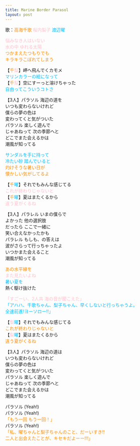 ```yaml
---
title: Marine Border Parasol
layout: post
---
```

歌：<font color="darkorange">高海千歌</font> <font color="pink">桜内梨子</font> <font color="deepskyblue">渡辺曜</font>

<p><font color="pink">悩みなき人はいない<br />
水の中 ゆれる太陽</font><br />
<font color="darkorange">つかまえたつもりでも<br />
キラキラこぼれてしまう</font></p>

<p>【<font color="darkorange">千</font><font color="pink">梨</font>】岬へ飛んでくカモメ<br />
<font color="deepskyblue">マリンカラーの絵になって</font><br />
【<font color="darkorange">千</font><font color="pink">梨</font>】空にすーっと溶けちゃった<br />
<font color="deepskyblue">自由ってこういうコトさ</font></p>

<p>【3人】パラソル 海辺の道を<br />
いつも変わらないけれど<br />
僕らの夢の色は<br />
変わってくと気がついた<br />
パラソル 楽しく遊んで<br />
じゃあねって 次の季節へと<br />
どこでまた会えるかは<br />
潮風が知ってる</p>

<p><font color="deepskyblue">サンダルを手に持って<br />
冷たい砂 踏んでいると</font><br />
<font color="darkorange">灼けそうな暑い日が<br />
懐かしい気がしてるよ</font></p>

<p>【<font color="darkorange">千</font><font color="deepskyblue">曜</font>】それでもみんな感じてる<br />
<font color="pink">これが終わりじゃないと</font><br />
【<font color="darkorange">千</font><font color="deepskyblue">曜</font>】夏はまたくるから<br />
<font color="pink">違う夏がくるね</font></p>

<p>【3人】パラレル いまの僕らで<br />
よかった 他の選択肢<br />
だったら ここで一緒に<br />
笑い合えなかったかも<br />
パラレル もしも、の答えは<br />
波がさらって行っちゃったよ<br />
いつかまた会えること<br />
潮風が知ってる</p>

<p><font color="darkorange">あの水平線を</font><br />
<font color="pink">また見たいよね</font><br />
<font color="deepskyblue">暑い夏を</font><br />
熱く駆け抜けた</p>

<p><font color="pink">「すごーい、2人共 海の音が聞こえた」</font><br />
<font color="deepskyblue">「アハハ、千歌ちゃん、梨子ちゃん、早くしないと行っちゃうよ。<br />
全速前進!ヨーソロー!!」</font></p>

<p>【<font color="pink">梨</font><font color="deepskyblue">曜</font>】それでもみんな感じてる<br />
<font color="darkorange">これが終わりじゃないと</font><br />
【<font color="pink">梨</font><font color="deepskyblue">曜</font>】夏はまたくるから<br />
<font color="darkorange">違う夏がくるね</font></p>

<p>【3人】パラソル 海辺の道は<br />
いつも変わらないけれど<br />
僕らの夢の色は<br />
変わってくと気がついた<br />
パラソル 楽しく遊んで<br />
じゃあねって 次の季節へと<br />
どこでまた会えるかは<br />
潮風が知ってる</p>

<p>パラソル (Yeah!)<br />
パラソル (Yeah!)<br />
<font color="darkorange">「もう一回 もう一回！」</font><br />
パラソル (Yeah!)<br />
<font color="darkorange">「私、曜ちゃんと梨子ちゃんのこと、だーいすき!!<br />
二人と出会えたことが、キセキだよーー!!!」</font></p>